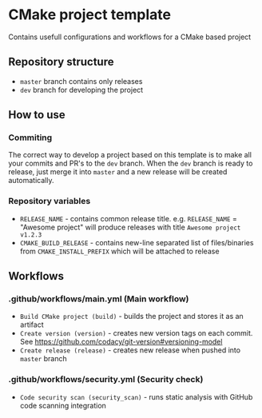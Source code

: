 # CMake project template
Contains usefull configurations and workflows for a CMake based project

## Repository structure
- `master` branch contains only releases
- `dev` branch for developing the project

## How to use
### Commiting
The correct way to develop a project based on this template is to make all your commits and PR's to the `dev` branch. When the `dev` branch is ready to release, just merge it into `master` and a new release will be created automatically.

### Repository variables
- `RELEASE_NAME` - contains common release title. e.g. `RELEASE_NAME` = "Awesome project" will produce releases with title `Awesome project v1.2.3`
- `CMAKE_BUILD_RELEASE` - contains new-line separated list of files/binaries from `CMAKE_INSTALL_PREFIX` which will be attached to release

## Workflows
### .github/workflows/main.yml (Main workflow)
- `Build CMake project (build)` - builds the project and stores it as an artifact
- `Create version (version)` - creates new version tags on each commit. See https://github.com/codacy/git-version#versioning-model
- `Create release (release)` - creates new release when pushed into `master` branch
### .github/workflows/security.yml (Security check)
- `Code security scan (security_scan)` - runs static analysis with GitHub code scanning integration

